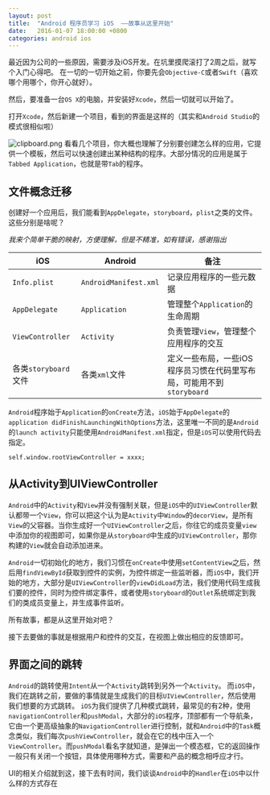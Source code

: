 ```yaml
---
layout: post
title:  "Android 程序员学习 iOS  ——故事从这里开始"
date:   2016-01-07 18:00:00 +0800
categories: android ios
---
```



最近因为公司的一些原因，需要涉及iOS开发。在坑里摸爬滚打了2周之后，就写个入门心得吧。
在一切的一切开始之前，你要先会`Objective-C`或者`Swift`（喜欢哪个用哪个，你开心就好）。

然后，要准备一台`OS X`的电脑，并安装好`Xcode`，然后一切就可以开始了。

打开`Xcode`，然后新建一个项目，看到的界面是这样的（其实和`Android Studio`的模式很相似啦）

![clipboard.png](/img/bVr4z0)
看看几个项目，你大概也理解了分别要创建怎么样的应用，它提供一个模板，然后可以快速创建出某种结构的程序。大部分情况的应用是属于`Tabbed Application`，也就是带`Tab`的程序。


## 文件概念迁移

创建好一个应用后，我们能看到`AppDelegate`，`storyboard`，`plist`之类的文件。这些分别是啥呢？


*我来个简单干脆的映射，方便理解，但是不精准，如有错误，感谢指出*

|iOS|Android|备注|
|--|--|--|
|`Info.plist`|`AndroidManifest.xml`|记录应用程序的一些元数据|
|`AppDelegate`|`Application`|管理整个`Application`的生命周期|
|`ViewController`|`Activity`|负责管理`View`，管理整个应用程序的交互|
|各类`storyboard`文件|各类`xml`文件|定义一些布局，一些iOS程序员习惯在代码里写布局，可能用不到`storyboard`|


`Android`程序始于`Application`的`onCreate`方法，`iOS`始于`AppDelegate`的`application didFinishLaunchingWithOptions`方法，这里唯一不同的是`Android`的`launch activity`只能使用`AndroidManifest.xml`指定，但是`iOS`可以使用代码去指定。

```
self.window.rootViewController = xxxx;
```

## 从Activity到UIViewController

`Android`中的`Activity`和`View`并没有强制关联，但是`iOS`中的`UIViewController`默认都带一个`View`，你可以把这个认为是`Activity`中`Window`的`decorView`，是所有`View`的父容器。当你生成好一个`UIViewController`之后，你往它的成员变量`view`中添加你的视图即可，如果你是从`storyboard`中生成的`UIViewController`，那你构建的`View`就会自动添加进来。

`Android`一切初始化的地方，我们习惯在`onCreate`中使用`setContentView`之后，然后用`findViewById`获取到控件的实例，为控件绑定一些监听器，而`iOS`中，我们开始的地方，大部分是`UIViewController`的`viewDidLoad`方法，我们使用代码生成我们要的控件，同时为控件绑定事件，或者使用`storyboard`的`Outlet`系统绑定到我们的类成员变量上，并生成事件监听。

所有故事，都是从这里开始对吧？

接下去要做的事就是根据用户和控件的交互，在视图上做出相应的反馈即可。

## 界面之间的跳转

`Android`的跳转使用`Intent`从一个`Activity`跳转到另外一个`Activity`。
而`iOS`中，我们在跳转之前，要做的事情就是生成我们的目标`UIViewController`，然后使用我们想要的方式跳转。 `iOS`为我们提供了几种模式跳转，最常见的有2种，使用`navigationController`和`pushModal`，大部分的`iOS`程序，顶部都有一个导航条，它由一个更高级抽象的`NavigationController`进行控制，就和`Android`中的`Task`概念类似，我们每次`pushViewController`，就会在它的栈中压入一个`ViewController`。而`pushModal`看名字就知道，是弹出一个模态框，它的返回操作一般只有关闭一个按钮，具体使用哪种方式，需要和产品的概念相呼应才行。

UI的相关介绍就到这，接下去有时间，我们谈谈`Android`中的`Handler`在`iOS`中以什么样的方式存在
